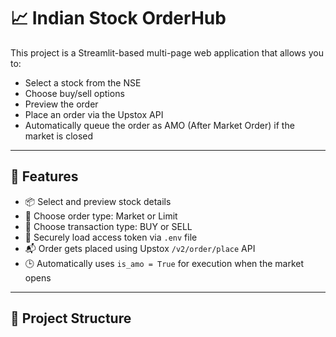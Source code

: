 # 📈 Indian Stock OrderHub

This project is a Streamlit-based multi-page web application that allows you to:
- Select a stock from the NSE
- Choose buy/sell options
- Preview the order
- Place an order via the Upstox API
- Automatically queue the order as AMO (After Market Order) if the market is closed

---

## 🚀 Features

- 📦 Select and preview stock details
- 🛒 Choose order type: Market or Limit
- 🔁 Choose transaction type: BUY or SELL
- 🔐 Securely load access token via `.env` file
- 📬 Order gets placed using Upstox `/v2/order/place` API
- 🕒 Automatically uses `is_amo = True` for execution when the market opens

---

## 📁 Project Structure

